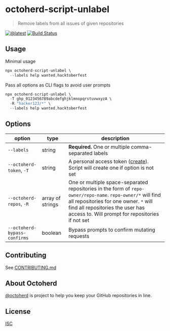 # octoherd-script-unlabel

> Remove labels from all issues of given repositories

[![@latest](https://img.shields.io/npm/v/octoherd-script-unlabel.svg)](https://www.npmjs.com/package/octoherd-script-unlabel)
[![Build Status](https://github.com/lyqht/octoherd-script-unlabel/workflows/Test/badge.svg)](https://github.com/lyqht/octoherd-script-unlabel/actions?query=workflow%3ATest+branch%3Amain)

## Usage

Minimal usage

```js
npx octoherd-script-unlabel \
  --labels help wanted,hacktoberfest
```

Pass all options as CLI flags to avoid user prompts

```js
npx octoherd-script-unlabel \
  -T ghp_0123456789abcdefghjklmnopqrstuvwxyzA \
  -R "hacker123/*" \
  --labels help wanted,hacktoberfest
```

## Options

| option                       | type             | description                                                                                                                                                                                                                                         |
| ---------------------------- | ---------------- | --------------------------------------------------------------------------------------------------------------------------------------------------------------------------------------------------------------------------------------------------- |
| `--labels`             | string           | **Required.** One or multiple comma-separated labels |
| `--octoherd-token`, `-T`     | string           | A personal access token ([create](https://github.com/settings/tokens/new?scopes=repo)). Script will create one if option is not set                                                                                                                 |
| `--octoherd-repos`, `-R`     | array of strings | One or multiple space-separated repositories in the form of `repo-owner/repo-name`. `repo-owner/*` will find all repositories for one owner. `*` will find all repositories the user has access to. Will prompt for repositories if not set         |
| `--octoherd-bypass-confirms` | boolean          | Bypass prompts to confirm mutating requests                                                                                                                                                                                                         |

## Contributing

See [CONTRIBUTING.md](CONTRIBUTING.md)

## About Octoherd

[@octoherd](https://github.com/octoherd/) is project to help you keep your GitHub repositories in line.

## License

[ISC](LICENSE.md)
